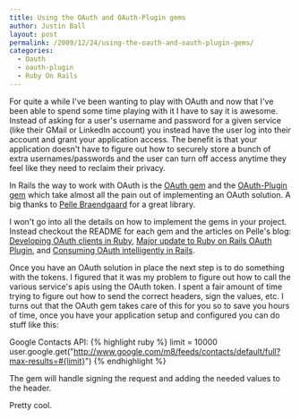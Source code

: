 ```yaml
---
title: Using the OAuth and OAuth-Plugin gems
author: Justin Ball
layout: post
permalink: /2009/12/24/using-the-oauth-and-oauth-plugin-gems/
categories:
  - Oauth
  - oauth-plugin
  - Ruby On Rails
---
```


For quite a while I've been wanting to play with OAuth and now that I've been able to spend some time playing with it I have to say it is awesome.  Instead of asking for a user's username and password for a given service (like their GMail or LinkedIn account) you instead have the user log into their account and grant your application access.  The benefit is that your application doesn't have to figure out how to securely store a bunch of extra usernames/passwords and the user can turn off access anytime they feel like they need to reclaim their privacy.

In Rails the way to work with OAuth is the <a href="http://github.com/pelle/oauth">OAuth gem</a> and the <a href="http://github.com/pelle/oauth-plugin">OAuth-Plugin gem</a> which take almost all the pain out of implementing an OAuth solution.  A big thanks to <a href="http://stakeventures.com/">Pelle Braendgaard</a> for a great library.

I won't go into all the details on how to implement the gems in your project.  Instead checkout the README for each gem and the articles on Pelle's blog: <a href="http://stakeventures.com/articles/2008/02/23/developing-oauth-clients-in-ruby">Developing OAuth clients in Ruby</a>, <a href="http://stakeventures.com/articles/2009/07/21/major-update-to-ruby-on-rails-oauth-plugin">Major update to Ruby on Rails OAuth Plugin</a>, and <a href="http://stakeventures.com/articles/2009/07/21/consuming-oauth-intelligently-in-rails">Consuming OAuth intelligently in Rails</a>.

Once you have an OAuth solution in place the next step is to do something with the tokens.  I figured that it was my problem to figure out how to call the various service's apis using the OAuth token.  I spent a fair amount of time trying to figure out how to send the correct headers, sign the values, etc.  I turns out that the OAuth gem takes care of this for you so to save you hours of time, once you have your application setup and configured you can do stuff like this:

Google Contacts API:
{% highlight ruby %}
limit = 10000
user.google.get("http://www.google.com/m8/feeds/contacts/default/full?max-results=#{limit}")
{% endhighlight %}

The gem will handle signing the request and adding the needed values to the header.


Pretty cool.




